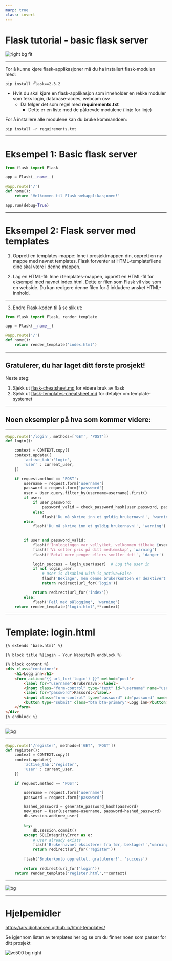 ```yaml
---
marp: true
class: invert
---
```


# Flask tutorial - basic flask server
![right bg fit](index-page.png )


---

For å kunne kjøre flask-applikasjoner må du ha installert flask-modulen med:

```
pip install flask==2.3.2
```

* Hvis du skal kjøre en flask-applikasjon som inneholder en rekke moduler som feks login, database-acces, webcam osv
    * Da følger det som regel med **requirements.txt**
        * Dette er en liste med de påkrevde modulene (linje for linje)

For å installere alle modulene kan du bruke kommandoen:

```
pip install -r requirements.txt 
```


---

# Eksempel 1: Basic flask server

```py
from flask import Flask

app = Flask(__name__)

@app.route('/')
def home():
    return 'Velkommen til Flask webapplikasjonen!'

app.run(debug=True)
```


---

# Eksempel 2: Flask server med templates

1. Opprett en templates-mappe:
Inne i prosjektmappen din, opprett en ny mappe med navnet templates. Flask forventer at HTML-templatefilene dine skal være i denne mappen.

2. Lag en HTML-fil:
Inne i templates-mappen, opprett en HTML-fil for eksempel med navnet index.html. Dette er filen som Flask vil vise som en webside. Du kan redigere denne filen for å inkludere ønsket HTML-innhold.

---



3. Endre Flask-koden til å se slik ut:

```py
from flask import Flask, render_template

app = Flask(__name__)

@app.route('/')
def home():
    return render_template('index.html')
```



---

## Gratulerer, du har laget ditt første prosjekt!

Neste steg:

1. Sjekk ut [flask-cheatsheet.md](flask-cheatsheet) for videre bruk av flask
1. Sjekk ut [flask-templates-cheatsheet.md](flask-templates-cheatsheet) for detaljer om template-systemet

---

## Noen eksempler på hva som kommer videre:

---
<style scoped>


</style>

```py
@app.route('/login', methods=['GET', 'POST'])
def login():

    context = CONTEXT.copy()
    context.update({
        'active_tab':'login',
        'user' : current_user,
    })

    if request.method == 'POST':
        username = request.form['username']
        password = request.form['password']
        user = User.query.filter_by(username=username).first()
        if user:
            if user.password:
                password_valid = check_password_hash(user.password, password)
            else:
                flash('Du må skrive inn et gyldig brukernavn!', 'warning')
        else:
            flash('Du må skrive inn et gyldig brukernavn!', 'warning')

        
        if user and password_valid:
            flash(f'Innloggingen var vellykket, velkommen tilbake {user}!', 'success')
            flash(f'Vi setter pris på ditt medlemskap', 'warning')
            flash(f'Betal mere penger ellers smeller det!', 'danger')
            
            login_success = login_user(user)  # Log the user in
            if not login_user:
                # User is disabled with is_active=False
                flash('Beklager, men denne brukerkontoen er deaktivert!', 'warning')
                return redirect(url_for('login'))

            return redirect(url_for('index'))
        else:
            flash('Feil med pålogging', 'warning')
    return render_template('login.html',**context)
```

---

# Template: login.html

```html
{% extends 'base.html' %}

{% block title %}Login - Your Website{% endblock %}

{% block content %}
<div class="container">
    <h1>Logg inn</h1>
    <form action="{{ url_for('login') }}" method="post">
        <label for="username">Brukernavn:</label>
        <input class="form-control" type="text" id="username" name="username" required><br>
        <label for="password">Passord:</label>
        <input class="form-control" type="password" id="password" name="password" required><br>
        <button type="submit" class="btn btn-primary">Logg inn</button>
    </form>
</div>
{% endblock %}
```

---

![bg](loggin-inn.png )

---

```py
@app.route('/register', methods=['GET', 'POST'])
def register():
    context = CONTEXT.copy()
    context.update({
        'active_tab':'register',
        'user' : current_user,
    })

    if request.method == 'POST':

        username = request.form['username']
        password = request.form['password']

        hashed_password = generate_password_hash(password) 
        new_user = User(username=username, password=hashed_password)
        db.session.add(new_user)
        
        try:
            db.session.commit()
        except SQLIntegrityError as e:
            # User already exists
            flash('Brukernavnet eksisterer fra før, beklager!','warning')
            return redirect(url_for('register'))
        
        flash('Brukerkonto opprettet, gratulerer!', 'success')
        
        return redirect(url_for('login'))
    return render_template('register.html',**context)
```

---

![bg](register.png )





---

# Hjelpemidler

https://arvidjohansen.github.io/html-templates/

Se igjennom listen av templates her og se om du finner noen som passer for ditt prosjekt

![w:500 bg right](html-template.png )